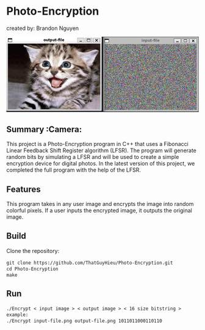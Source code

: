 # Photo-Encryption
 created by: Brandon Nguyen

![decode](decode.PNG)

## Summary :Camera:

This project is a Photo-Encryption program in C++ that uses a Fibonacci Linear Feedback Shift Register algorithm (LFSR).
The program will generate random bits by simulating a LFSR and will be used to create a simple encryption device for digital photos. In the latest version of this project, we completed the full program with the help of the LFSR.

## Features

This program takes in any user image and encrypts the image into random colorful pixels. If a user inputs the encrypted image, it outputs the original image.

## Build

Clone the repository:

```
git clone https://github.com/ThatGuyHieu/Photo-Encryption.git
cd Photo-Encryption
make
```

## Run

```
./Encrypt < input image > < output image > < 16 size bitstring >
example:
./Encrypt input-file.png output-file.png 1011011000110110
```



